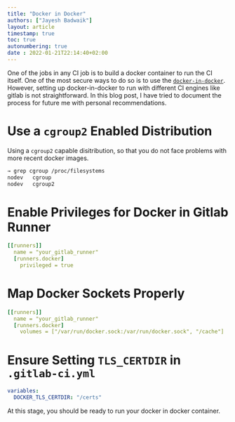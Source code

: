 ```yaml
---
title: "Docker in Docker"
authors: ["Jayesh Badwaik"]
layout: article
timestamp: true
toc: true
autonumbering: true
date : 2022-01-21T22:14:40+02:00
---
```


One of the jobs in any CI job is to build a docker container to run the
CI itself. One of the most secure ways to do so is to use the
[`docker-in-docker`](https://www.docker.com/blog/docker-can-now-run-within-docker/).
However, setting up docker-in-docker to run with different CI engines like
gitlab is not straightforward. In this blog post, I have tried to document the
process for future me with personal recommendations.

# Use a `cgroup2` Enabled Distribution

Using a `cgroup2` capable disitribution, so that you do not face problems with
more recent docker images.

```bash
→ grep cgroup /proc/filesystems
nodev   cgroup
nodev   cgroup2
```

# Enable Privileges for Docker in Gitlab Runner

```yaml
[[runners]]
  name = "your_gitlab_runner"
  [runners.docker]
    privileged = true
```

# Map Docker Sockets Properly

```yaml
[[runners]]
  name = "your_gitlab_runner"
  [runners.docker]
    volumes = ["/var/run/docker.sock:/var/run/docker.sock", "/cache"]
```

# Ensure Setting `TLS_CERTDIR` in `.gitlab-ci.yml`

```yaml
variables:
  DOCKER_TLS_CERTDIR: "/certs"
```


At this stage, you should be ready to run your docker in docker container.

